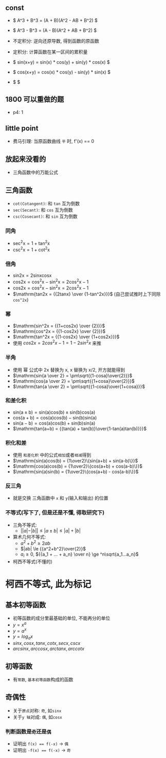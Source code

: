 ## const
* $ A^3 + B^3 = (A + B)(A^2 - AB + B^2) $
* $ A^3 - B^3 = (A - B)(A^2 + AB + B^2) $

* 不定积分: 逆向还原导数, 得到函数的原函数
* 定积分: 计算函数在某一区间的累积量

* $ sin(x+y) = sin(x) * cos(y) + sin(y) * cos(x) $
* $ cos(x+y) = cos(x) * cos(y) - sin(y) * sin(x) $

* $  $

## 1800 可以重做的题
* p4: 1
## little point
* 费马引理: 当原函数曲线 `平` 时, f'(x) == 0 


## 放起来没看的
* 三角函数中的万能公式
## 三角函数
* `cot(Cotangent)`: 和 `tan` 互为倒数
* `sec(Secant)`: 和 `cos` 互为倒数
* `csc(Cosecant)`: 和 `sin` 互为倒数
### 同角
* $\mathrm{sec^2x = 1 + tan^2x}$
* $\mathrm{csc^2x = 1 + cot^2x}$
### 倍角
* $\mathrm{sin2x = 2sinxcosx}$
* $\mathrm{cos2x = cos^2x-sin^2x = 2cos^2x-1}$
* $\mathrm{cos2x = cos^2x-sin^2x = 2cos^2x-1}$
* $\mathrm{tan2x = {{2tanx} \over {1-tan^2x}}}$ (自己尝试推时上下同除 `cos^2x`)
### 幂
* $\mathrm{sin^2x = {{1+cos2x} \over {2}}}$
* $\mathrm{cos^2x = {{1-cos2x} \over {2}}}$
* $\mathrm{tan^2x = {{1-cos2x} \over {1+cos2x}}}$
* 使用 $cos2x = 2cos^2x-1 = 1-2sin^2x$ 来推
### 半角
* 使用 幂 公式中 2x 替换为 x, x 替换为 x/2, 开方就能得到
* $\mathrm{sin{a \over 2} = \pm\sqrt{{1-cosa}\over{2}}}$
* $\mathrm{cos{a \over 2} = \pm\sqrt{{1+cosa}\over{2}}}$
* $\mathrm{tan{a \over 2} = \pm\sqrt{{1-cosa}\over{1+cosa}}}$
### 和差化积
* $\mathrm{sin(a \pm b) = sin(a)cos(b) \pm sin(b)cos(a)}$
* $\mathrm{cos(a + b) = cos(a)cos(b) - sin(b)sin(a)}$
* $\mathrm{sin(a - b) = cos(a)cos(b) + sin(b)sin(a)}$
* $\mathrm{tan(a+b) = {{tan(a) + tan(b)}\over{1-tan(a)tan(b)}}}$
### 积化和差
* 使用 `和差化积` 中的公式`相加`或者`相减`得到
* $\mathrm{sin(a)cos(b) = {1\over2}\{sin(a+b) + sin(a-b)\}}$ 
* $\mathrm{cos(a)cos(b) = {1\over2}\{cos(a+b) + cos(a-b)\}}$ 
* $\mathrm{sin(a)sin(b) = {1\over2}\{cos(a+b) - cos(a-b)\}}$ 
### 反三角
* 就是交换 三角函数中 `x` 和 `y`(输入和输出) 的位置
### 不等式(写下了, 但是还是不懂, 得取研究下)
* 三角不等式:
    * $||a|-|b|| \le |a \pm b| \le |a| + |b|$
* 算术几何不等式: 
    * $a^2 + b^2 \ge 2ab$
    * $|ab| \le {{a^2+b^2}\over{2}}$
    * $a_i \ge 0$, ${{a_1 + ... + a_n} \over n} \ge ^n\sqrt{a_1...a_n}$
* 柯西不等式(不懂的)
# 柯西不等式, 此为标记

## 基本初等函数
* 初等函数的成分里最基础的单位, 不能再分的单位
* $y = x^a$
* $y = a^x$
* $y = log_ax$
* $sinx, cosx, tanx, cotx, secx, cscx$
* $arcsinx, arccosx, arctanx, arccotx$
## 初等函数
* 有`常数`, `基本初等函数`构成的函数
## 奇偶性
* 关于`原点`对称: `奇`, 如`sinx`
* 关于`y 轴`对成: `偶`, 如`cosx`
### 判断函数是`奇`还是`偶`
* 证明出 `f(x) == f(-x)` -> `偶`
* 证明出 `-f(x) == f(-x)` -> `奇`
